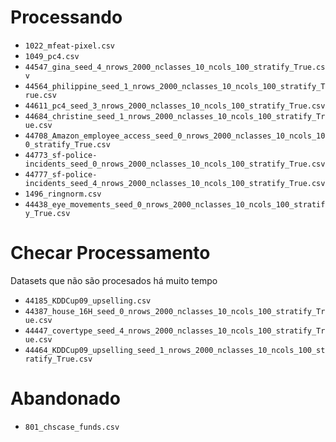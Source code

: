 # Processando

- `1022_mfeat-pixel.csv`
- `1049_pc4.csv`
- `44547_gina_seed_4_nrows_2000_nclasses_10_ncols_100_stratify_True.csv`
- `44564_philippine_seed_1_nrows_2000_nclasses_10_ncols_100_stratify_True.csv`
- `44611_pc4_seed_3_nrows_2000_nclasses_10_ncols_100_stratify_True.csv`
- `44684_christine_seed_1_nrows_2000_nclasses_10_ncols_100_stratify_True.csv`
- `44708_Amazon_employee_access_seed_0_nrows_2000_nclasses_10_ncols_100_stratify_True.csv`
- `44773_sf-police-incidents_seed_0_nrows_2000_nclasses_10_ncols_100_stratify_True.csv`
- `44777_sf-police-incidents_seed_4_nrows_2000_nclasses_10_ncols_100_stratify_True.csv`
- `1496_ringnorm.csv`
- `44438_eye_movements_seed_0_nrows_2000_nclasses_10_ncols_100_stratify_True.csv`

# Checar Processamento

Datasets que não são procesados há muito tempo

- `44185_KDDCup09_upselling.csv`
- `44387_house_16H_seed_0_nrows_2000_nclasses_10_ncols_100_stratify_True.csv`
- `44447_covertype_seed_4_nrows_2000_nclasses_10_ncols_100_stratify_True.csv`
- `44464_KDDCup09_upselling_seed_1_nrows_2000_nclasses_10_ncols_100_stratify_True.csv`

# Abandonado

- `801_chscase_funds.csv`
